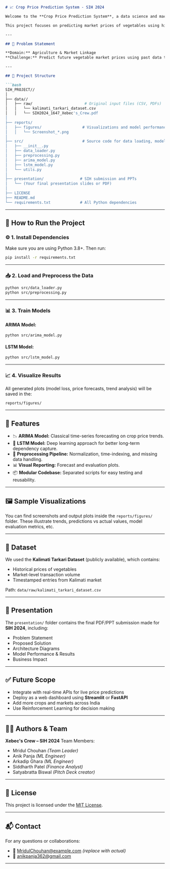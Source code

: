 ````markdown
# 📈 Crop Price Prediction System - SIH 2024

Welcome to the **Crop Price Prediction System**, a data science and machine learning project developed for the **Smart India Hackathon (SIH) 2024** by team **Xebec's Crew**.

This project focuses on predicting market prices of vegetables using historical data and time-series modeling techniques, with the ultimate goal of helping farmers make informed decisions on crop sales and logistics.

---

## 🧠 Problem Statement

**Domain:** Agriculture & Market Linkage  
**Challenge:** Predict future vegetable market prices using past data to support price transparency, optimize supply-chain decisions, and minimize post-harvest losses.

---

## 📁 Project Structure

```bash
SIH_PROJECT//
│
├── data//
│   ├── raw/                       # Original input files (CSV, PDFs)
│   │   └── kalimati_tarkari_dataset.csv
│   │   └── SIH2024_1647_Xebec's_Crew.pdf
│
├── reports/
│   ├── figures/                  # Visualizations and model performance plots
│   │   └── Screenshot_*.png
│
├── src/                          # Source code for data loading, modeling, utils
│   ├── __init__.py
│   ├── data_loader.py
│   ├── preprocessing.py
│   ├── arima_model.py
│   ├── lstm_model.py
│   └── utils.py
│
├── presentation/                # SIH submission and PPTs
│   └── (Your final presentation slides or PDF)
│
├── LICENSE
├── README.md
└── requirements.txt             # All Python dependencies
````

---

## 🔧 How to Run the Project

### ⚙️ 1. Install Dependencies

Make sure you are using Python 3.8+. Then run:

```bash
pip install -r requirements.txt
```

---

### 📥 2. Load and Preprocess the Data

```bash
python src/data_loader.py
python src/preprocessing.py
```

---

### 📊 3. Train Models

#### ARIMA Model:

```bash
python src/arima_model.py
```

#### LSTM Model:

```bash
python src/lstm_model.py
```

---

### 📈 4. Visualize Results

All generated plots (model loss, price forecasts, trend analysis) will be saved in the:

```bash
reports/figures/
```

---

## 📌 Features

* 📉 **ARIMA Model:** Classical time-series forecasting on crop price trends.
* 🧠 **LSTM Model:** Deep learning approach for better long-term dependency capture.
* 🧹 **Preprocessing Pipeline:** Normalization, time-indexing, and missing data handling.
* 📊 **Visual Reporting:** Forecast and evaluation plots.
* 📦 **Modular Codebase:** Separated scripts for easy testing and reusability.

---

## 🖼️ Sample Visualizations

You can find screenshots and output plots inside the `reports/figures/` folder. These illustrate trends, predictions vs actual values, model evaluation metrics, etc.

---

## 📂 Dataset

We used the **Kalimati Tarkari Dataset** (publicly available), which contains:

* Historical prices of vegetables
* Market-level transaction volume
* Timestamped entries from Kalimati market

Path:
`data/raw/kalimati_tarkari_dataset.csv`

---

## 📑 Presentation

The `presentation/` folder contains the final PDF/PPT submission made for **SIH 2024**, including:

* Problem Statement
* Proposed Solution
* Architecture Diagrams
* Model Performance & Results
* Business Impact

---

## ✅ Future Scope

* Integrate with real-time APIs for live price predictions
* Deploy as a web dashboard using **Streamlit** or **FastAPI**
* Add more crops and markets across India
* Use Reinforcement Learning for decision making

---

## 👨‍💻 Authors & Team

**Xebec's Crew – SIH 2024**
Team Members:
* Mridul Chouhan *(Team Leader)*
* Anik Panja *(ML Engineer)*
* Arkadip Ghara *(ML Engineer)*
* Siddharth Patel *(Finance Analyst)*
* Satyabratta Biswal *(Pitch Deck creator)*

---

## 📜 License

This project is licensed under the [MIT License](LICENSE).

---

## 📬 Contact

For any questions or collaborations:
* 📧 [MridulChouhan@example.com](mailto:strangemridul@gmail.com) *(replace with actual)*
* 📧 [anikpanja362@gmail.com](mailto:anikpanja362@example.com) 

---

